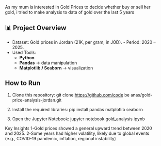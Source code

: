 As my mum is interested in Gold Prices to decide whether buy or sell her gold, i tried to make analysis to data of gold over the last 5 years

## 📊 Project Overview  
- Dataset: Gold prices in Jordan (21K, per gram, in JOD).     - Period: 2020 –  2025.  
- Used Tools:  
  - **Python**  
  - **Pandas** → data manipulation  
  - **Matplotlib / Seaborn** → visualization  

## How to Run  
1. Clone this repository:   git clone https://github.com/code be anas/gold-price-analysis-jordan.git 

2. Install the required libraries: pip install pandas matplotlib seaborn
3. Open the Jupyter Notebook:  jupyter notebook gold_analysis.ipynb

Key Insights
1-Gold prices showed a general upward trend between 2020 and 2025.
2-Some years had higher volatility, likely due to global events (e.g., COVID-19 pandemic, inflation, regional instability)

